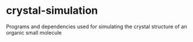 # crystal-simulation

Programs and dependencies used for simulating the crystal structure of an organic small molecule
